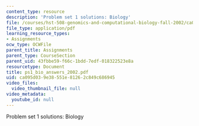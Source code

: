 ```yaml
---
content_type: resource
description: 'Problem set 1 solutions: Biology'
file: /courses/hst-508-genomics-and-computational-biology-fall-2002/ca095d039e38551e81262c849c686945_ps1_bio_answers_2002.pdf
file_type: application/pdf
learning_resource_types:
- Assignments
ocw_type: OCWFile
parent_title: Assignments
parent_type: CourseSection
parent_uid: 43fbbe59-f66c-1bdd-7edf-018322523e8a
resourcetype: Document
title: ps1_bio_answers_2002.pdf
uid: ca095d03-9e38-551e-8126-2c849c686945
video_files:
  video_thumbnail_file: null
video_metadata:
  youtube_id: null
---
```

Problem set 1 solutions: Biology

